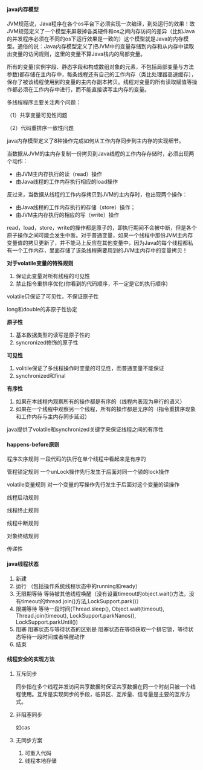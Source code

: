 #### java内存模型

JVM规范说，Java程序在各个os平台下必须实现一次编译，到处运行的效果！故JVM规范定义了一个模型来屏蔽掉各类硬件和os之间内存访问的差异（比如Java的并发程序必须在不同的os下运行效果是一致的）这个模型就是Java的内存模型。通俗的说：Java内存模型定义了把JVM中的变量存储到内存和从内存中读取出变量的访问规则，这里的变量不算Java栈内的局部变量。

所有的变量(实例字段、静态字段和构成数组对象的元素，不包括局部变量与方法参数)都存储在主内存中，每条线程还有自己的工作内存（类比处理器高速缓存），保存了被该线程使用到的变量的主内存副本拷贝。线程对变量的所有读取赋值等操作都必须在工作内存中进行，而不能直接读写主内存的变量。

多线程程序主要关注两个问题：

（1）共享变量可见性问题

（2）代码重排序一致性问题

java内存模型定义了8种操作完成如何从工作内存同步到主内存的实现细节。

当数据从JVM的主内存复制一份拷贝到Java线程的工作内存存储时，必须出现两个动作：

- 由JVM主内存执行的读（read）操作
- 由Java线程的工作内存执行相应的load操作

反过来，当数据从线程的工作内存拷贝到JVM的主内存时，也出现两个操作：

- 由Java线程的工作内存执行的存储（store）操作；
- 由JVM主内存执行的相应的写（write）操作

read，load，store，write的操作都是原子的，即执行期间不会被中断，但是各个原子操作之间可能会发生中断。对于普通变量，如果一个线程中那份JVM主内存变量值的拷贝更新了，并不能马上反应在其他变量中，因为Java的每个线程都私有一个工作内存，里面存储了该条线程需要用到的JVM主内存中的变量拷贝！

**对于volatile变量的特殊规则**

1. 保证此变量对所有线程的可见性
2. 禁止指令重排序优化(你看到的代码顺序，不一定是它的执行顺序)

volatile只保证了可见性，不保证原子性

long和double的非原子性协定

**原子性**

1. 基本数据类型的读写是原子性的
2. syncronized修饰的原子性

**可见性**

1. volitile保证了多线程操作时变量的可见性，而普通变量不能保证
2. synchronized和final

**有序性**

1. 如果在本线程内观察所有的操作都是有序的（线程内表现为串行的语义）
2. 如果在一个线程中观察另一个线程，所有的操作都是无序的（指令重排序现象和工作内存与主内存同步延迟）

java提供了volatile和synchronized关键字来保证线程之间的有序性

#### happens-before原则

程序次序规则  一段代码的执行在单个线程中看起来是有序的

管程锁定规则 一个unLock操作先行发生于后面对同一个锁的lock操作

volatile变量规则 对一个变量的写操作先行发生于后面对这个变量的读操作

线程启动规则

线程终止规则

线程中断规则

对象终结规则

传递性

#### java线程状态

1. 新建
2. 运行 （包括操作系统线程状态中的running和ready）
3. 无限期等待 等待被其他线程唤醒（没有设置timeout的object.wait()方法，没有timeout的thread.join()方法,LockSupport.park()）
4. 限期等待 等待一段时间(Thread.sleep(), Object.wait(timeout), Thread.join(timeout), LockSupport.parkNanos(), LockSupport.parkUntil())
5. 阻塞 阻塞状态与等待状态的区别是 阻塞状态在等待获取一个排它锁，等待状态等待一段时间或者唤醒动作
6. 结束

#### 线程安全的实现方法

1. 互斥同步

   同步指在多个线程并发访问共享数据时保证共享数据在同一个时刻只被一个线程使用。互斥是实现同步的手段，临界区、互斥量、信号量是主要的互斥方式。

2. 非阻塞同步

   如cas

3. 无同步方案

   1. 可重入代码
   2. 线程本地存储